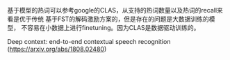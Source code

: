 基于模型的热词可以参考google的CLAS，从支持的热词数量以及热词的recall来看是优于传统
基于FST的解码激励方案的，但是存在的问题是大数据训练的模型，
不容易在小数据上进行finetuning。因为CLAS是数据驱动训练的。

Deep context: end-to-end contextual speech recognition (https://arxiv.org/abs/1808.02480)